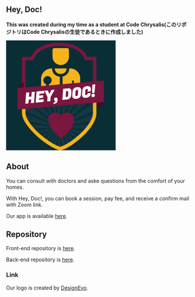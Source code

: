 ## Hey, Doc!

**This was created during my time as a student at Code Chrysalis(このリポジトリはCode Chrysalisの生徒であるときに作成しました)**

![ロゴ](./public/logo.png)

## About
You can consult with doctors and aske questions from the comfort of your homes.

With Hey, Doc!, you can book a session, pay fee, and receive a confirm mail with Zoom link.

Our app is available [here](https://your-solution-front.vercel.app/).

## Repository
Front-end repository is [here](https://github.com/YoSoRyuShawn/your-solution-front).

Back-end repository is [here](https://github.com/YoSoRyuShawn/your-solution-back).


### Link
<div>Our logo is created by <a href="https://www.designevo.com/jp/logo-maker/" title="無料オンラインロゴメーカー">DesignEvo</a>.</div>